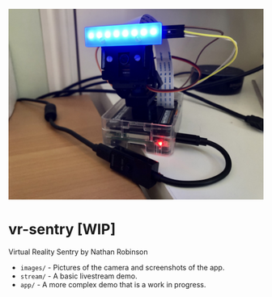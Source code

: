 ![](images/19.jpeg)

# vr-sentry [WIP]

Virtual Reality Sentry by Nathan Robinson

- `images/` - Pictures of the camera and screenshots of the app.
- `stream/` - A basic livestream demo.
- `app/` - A more complex demo that is a work in progress.
